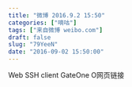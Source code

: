 ```yaml
---
title: "微博 2016.9.2 15:50"
categories: ["嘀咕"]
tags: ["来自微博 weibo.com"]
draft: false
slug: "79YeeN"
date: "2016-09-02 15:50:00"
---
```


<p>Web SSH client GateOne O网页链接 ​​​​</p>
